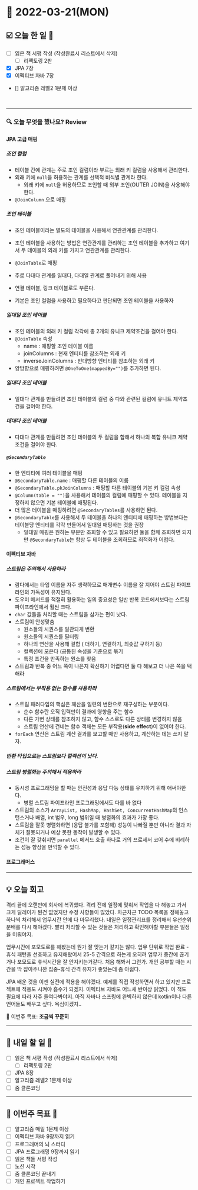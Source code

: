 # 📆 2022-03-21(MON)

## ☑️ 오늘 한 일 📑
- [ ] 읽은 책 서평 작성 (작성완료시 리스트에서 삭제)
    - [ ] 리팩토링 2판
- [x] JPA 7장
- [x] 이펙티브 자바 7장
- [] 알고리즘 레벨2 1문제 이상

<br>

***

### 🔍️ 오늘 무엇을 했나요? Review
#### JPA 고급  매핑
##### 조인 컬럼 
- 테이블 간에 관계는 주로 조인 컬럼이라 부르는 외래 키 컬럼을 사용해서 관리한다. 
- 외래 키에 `null`을 허용하는 관계를 선택적 비식별 관계라 한다. 
  - 외래 키에 `null`을 허용하므로 조인할 때 외부 조인(OUTER JOIN)을 사용해야 한다.
- `@JoinColumn` 으로 매핑

##### 조인 테이블
- 조인 테이블이라는 별도의 테이블을 사용해서 연관관계를 관리한다. 
- 조인 테이블을 사용하는 방법은 연관관계를 관리하는 조인 테이블을 추가하고 여기서 두 테이블의 외래 키를 가지고 연관관계를 관리한다. 
- `@JoinTable`로 매핑 
- 주로 다대다 관계를 일대다, 다대일 관계로 풀어내기 위해 사용
- 연결 테이블, 링크 테이블로도 부른다. 

- 기본은 조인 컬럼을 사용하고 필요하다고 판단되면 조인 테이블을 사용하자

##### 일대일 조인 테이블
- 조인 테이블의 외래 키 컬럼 각각에 총 2개의 유니크 제약조건을 걸어야 한다. 
- `@JoinTable` 속성
  - name : 매핑할 조인 테이블 이름
  - joinColumns : 현재 엔티티를 참조하는 외래 키 
  - inverseJoinColumns : 반대방향 엔티티를 참조하는 외래 키 
- 양방향으로 매핑하려면 `@OneToOne(mappedBy="")`를 추가하면 된다. 

##### 일대다 조인 테이블
- 일대다 관계를 만들려면 조인 테이블의 컬럼 중 다와 관련된 컬럼에 유니트 제약조건을 걸어야 한다.

##### 대대다 조인 테이블
- 다대다 관계를 만들려면 조인 테이블의 두 컬럼을 합해서 하나의 복합 유니크 제약조건을 걸어야 한다. 

##### `@SecondaryTable` 
- 한 엔티티에 여러 테이블을 매핑 
- `@SecondaryTable.name` : 매핑할 다른 테이블의 이름
- `@SecondaryTable.pkJoinColumns` : 매핑할 다른 테이블의 기본 키 컬럼 속성
- `@Column(table = "")`을 사용해서 테이블의 컬럼에 매핑할 수 있다. 테이블을 지정하지 않으면 기본 테이블에 매핑된다. 
- 더 많은 테이블을 매핑하려면 `@SecondaryTables`를 사용하면 된다. 
- `@SecondaryTable`를 사용해서 두 테이블을 하나의 엔티티에 매핑하는 방법보다는 테이블당 엔티티를 각각 만들어서 일대일 매핑하는 것을 권장
  - 일대일 매핑은 원하는 부분만 조회할 수 있고 필요하면 둘을 함께 조회하면 되지만 `@SecondaryTable`는 항상 두 테이블을 조회하므로 최적화가 어렵다. 

#### 이펙티브 자바 
##### 스트림은 주의해서 사용하라 
- 람다에서는 타입 이름을 자주 생략하므로 매개변수 이름을 잘 지어야 스트림 파이프라인의 가독성이 유지된다.
- 도우미 메서드를 적절히 활용하는 일의 중요성은 일반 반복 코드에서보다는 스트림 파이프라인에서 훨씬 크다. 
- `char` 값들을 처리할 때는 스트림을 삼가는 편이 낫다. 
- 스트림이 안성맞춤
  - 원소들의 시퀀스를 일관되게 변환
  - 원소들의 시퀀스를 필터링
  - 하나의 연산을 사용해 결합 ( 더하기, 연결하기, 최솟값 구하기 등)
  - 컬렉션에 모은다 (공통된 속성을 기준으로 묶기
  - 특정 조건을 만족하는 원소를 찾음
- 스트림과 반복 중 어느 쪽이 나은지 확신하기 어렵다면 둘 다 해보고 더 나은 쪽을 택해라 

##### 스트림에서는 부작용 없는 함수를 사용하라 

- 스트림 패러다임의 핵심은 께산을 일련의 변환으로 재구성하는 부분이다. 
  - 순수 함수란 오직 입력만이 결과에 영향을 주는 함수 
  - 다른 가변 상태를 참조하지 않고, 함수 스스로도 다른 상태를 변경하지 않음
  - 스트림 연산에 건네는 함수 객체는 모든 부작용(**side effect**)이 없어야 한다. 
- `forEach` 연산은 스트림 계산 결과를 보고할 때만 사용하고, 계산하는 데는 쓰지 말자. 

##### 반환 타입으로는 스트림보다 컬렉션이 낫다. 
##### 스트림 병렬화는 주의해서 적용하라 
- 동시성 프로그래밍을 할 때는 안전성과 응답 다능 상태를 유지하기 위해 애써야한다. 
  - 병렬 스트림 파이프라인 프로그래밍에서도 다를 바 없다
- 스트림의 소스가 `ArrayList, HashMap, HashSet, ConcurrentHashMap`의 인스턴스거나 배열, int 범우, long 범위일 때 병렬화의 효과가 가장 좋다. 
- 스트림을 잘못 병렬화하면 (응답 불가를 포함해) 성능이 나빠질 뿐만 아니라 결과 자체가 잘못되거나 예상 못한 동작이 발생할 수 있다. 
- 조건이 잘 갖춰지면 `parallel` 메서드 호출 하나로 거의 프로세서 코어 수에 비례하는 성능 향상을 만끽할 수 있다.

#### 프로그래머스 
***

## 💡 오늘 회고

격리 끝에 오랜만에 회사에 복귀했다. 격리 전에 일정에 맞춰서 작업을 다 해놓고 가서 크게 딜레이가 된건 없었지만 수정 사항들이 많았다. 
차근차근 TODO 목록을 정해놓고 하나씩 처리해서 업무시간 안에 다 마무리했다. 내일은 일정관리표를 정리해서 우선순위 분배를 다시 해야겠다. 
빨리 처리할 수 있는 것들은 처리하고 확인해야할 부분들은 일정을 미뤄야지. 

업무시간에 포모도로를 해봤는데 뭔가 잘 맞는거 같지는 않다. 업무 단위로 작업 완료 - 휴식 패턴을 선호하고 유지해왔어서 25-5 간격으로 하는게 오히려 업무가 중간에
끊기거나 포모도로 휴식시간을 잘 안지키는거같다. 처음 해봐서 그런가. 개인 공부할 때는 시간을 딱 잡아주니깐 집중-휴식 간격 유지가 좋았는데 좀 아쉽다. 

JPA 배운 것을 이젠 실전에 적용을 해야겠다. 예제를 직접 작성하면서 하고 있지만 프로젝트에 적용도 시켜야 흡수가 되겠지. 
이펙티브 자바도 어느새 반이상 읽었다. 이 책도 필요에 따라 자주 들여다봐야지. 아직 자바나 스프링에 완벽하지 않은데 kotlin이나 다른 언어들도 배우고 싶다. 
욕심이겠지..

🎯 이번주 목표: **조금씩 꾸준히**

***

## 🎯 내일 할 일 🎯
- [ ] 읽은 책 서평 작성 (작성완료시 리스트에서 삭제)
    - [ ] 리팩토링 2판
- [ ] JPA 8장
- [ ] 알고리즘 레벨2 1문제 이상
- [ ] 줌 클론코딩

***

## 🏁 이번주 목표 🏁
- [ ] 알고리즘 매일 1문제 이상
- [ ] 이펙티브 자바 9장까지 읽기
- [ ] 프로그래머의 뇌 스터디
- [ ] JPA 프로그래밍 9장까지 읽기
- [ ] 읽은 책들 서평 작성
- [ ] 노션 시작
- [ ] 줌 클론코딩 끝내기
- [ ] 개인 프로젝트 작업하기 